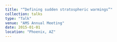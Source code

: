 ```yaml
---
title: "“Defining sudden stratospheric warmings”"
collection: talks
type: "Talk"
venue: "AMS Annual Meeting"
date: 2015-01-01
location: "Phoenix, AZ"
---
```


